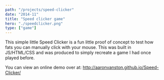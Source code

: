 ```yaml
---
path: "/projects/speed-clicker"
date: "2014-11"
title: "Speed clicker game"
hero: "./speedclicker.png"
type: ["game"]
---
```


This simple little Speed Clicker is a fun little proof of concept to test how fats you can manually click with your mouse. This was built in JS/HTML/CSS and was produced to simply recreate a game I had once played before.

You can view an online demo over at: http://aaronvanston.github.io/Speed-Clicker/